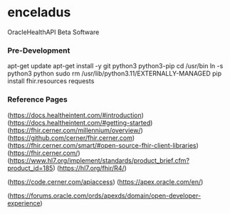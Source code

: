 # enceladus
OracleHealthAPI Beta Software

### Pre-Development

apt-get update
apt-get install -y git python3 python3-pip
cd /usr/bin
ln -s python3 python
sudo rm /usr/lib/python3.11/EXTERNALLY-MANAGED
pip install fhir.resources requests

### Reference Pages

(https://docs.healtheintent.com/#introduction)
(https://docs.healtheintent.com/#getting-started)
(https://fhir.cerner.com/millennium/overview/)
(https://github.com/cerner/fhir.cerner.com)
(https://fhir.cerner.com/smart/#open-source-fhir-client-libraries)
(https://fhir.cerner.com/)
(https://www.hl7.org/implement/standards/product_brief.cfm?product_id=185)
(https://hl7.org/fhir/R4/)

(https://code.cerner.com/apiaccess)
(https://apex.oracle.com/en/)

(https://forums.oracle.com/ords/apexds/domain/open-developer-experience)
